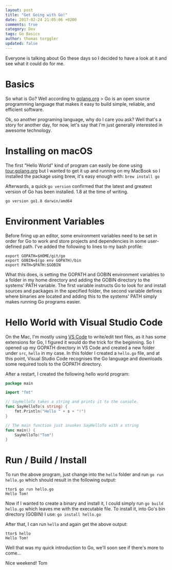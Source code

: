 ```yaml
---
layout: post
title: "Get Going with Go!"
date: 2017-02-24 21:05:06 +0200
comments: true
category: Dev
tags: Go Basics
author: thomas torggler
updated: false
---
```


Everyone is talking about Go these days so I decided to have a look at it and see what it could do for me. 

<!-- more -->

# Basics

So what is Go? Well according to [golang.org](https://golang.org) > Go is an open source programming language that makes it easy to build simple, reliable, and efficient software.

Ok, so another programing language, why do I care you ask? Well that's a story for another day, for now, let's say that I'm just generally interested in awesome technology.

# Installing on macOS

The first "Hello World" kind of program can easily be done using [tour.golang.org](https://tour.golang.org) but I wanted to get it up and running on my MacBook so I installed the package using brew, it's easy enough with: `brew install go`

Afterwards, a quick `go version` confirmed that the latest and greatest version of Go has been installed. 1.8 at the time of writing.

`go version go1.8 darwin/amd64`

# Environment Variables

Before firing up an editor, some environment variables need to be set in order for Go to work and store projects and dependencies in some user-defined path. I've added the following to lines to my bash profile:

```
export GOPATH=$HOME/git/go
export GOBIN=$(go env GOPATH)/bin
export PATH=$PATH:$GOBIN
```

What this does, is setting the GOPATH and GOBIN environment variables to a folder in my home directory and adding the GOBIN directory to the systems' PATH variable. 
The first variable instructs Go to look for and install sources and packages in the specified folder, the second variable defines where binaries are located and adding this to the systems' PATH simply makes running Go programs easier.

# Hello World with Visual Studio Code

On the Mac, I'm mostly using [VS Code](https://code.visualstudio.com) to write/edit text files, as it has some extensions for Go, I figured it would do the trick for the beginning. So I opened up my GOPATH directory in VS Code and created a new folder under `src`, `hello` in my case. 
In this folder I created a `hello.go` file, and at this point, Visual Studio Code recognises the Go language and downloads some required tools to the GOPATH directory. 

After a restart, I created the following hello world program:

```go
package main

import "fmt"

// SayHelloTo takes a string and prints it to the console.
func SayHelloTo(s string) {
	fmt.Println("Hello " + s + "!")
}

// The main function just invokes SayHelloTo with a string
func main() {
	SayHelloTo("Tom")
}
```

# Run / Build / Install

To run the above program, just change into the `hello` folder and run `go run hello.go` which should result in the following output:

```
ttor$ go run hello.go
Hello Tom!
```

Now if I wanted to create a binary and install it, I could simply run `go build hello.go` which leaves me with the executable file. To install it, into Go's bin directory (GOBIN) I use: `go install hello.go`

After that, I can run `hello` and again get the above output:

```
ttor$ hello
Hello Tom!
```

Well that was my quick introduction to Go, we'll soon see if there's more to come...

Nice weekend!
Tom
